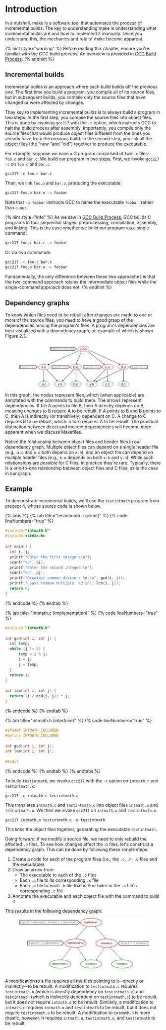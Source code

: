 # Introduction

In a nutshell, make is a software tool that automates the process of incremental builds. The key to understanding make is understanding what incremental builds are and how to implement it manually. Once you understand this, the mechanics and role of make become apparent.

{% hint style="warning" %}
Before reading this chapter, ensure you're familiar with the GCC build process. An overview is provided in [GCC Build Process](broken-reference).
{% endhint %}

## Incremental builds

Incremental builds is an approach where each build builds off the previous one. The first time you build a program, you compile all of its source files, but in subsequent builds, you compile only the source files that have changed or were affected by changes.

They key to implementing incremental builds is to always build a program in two steps. In the first step, you compile the source files into object files. This is done by invoking `gcc217` with the `-c` option, which instructs GCC to halt the build process after assembly. Importantly, you compile only the source files that would produce object files different from the ones you already have from the previous build. In the second step, you link all the object files (the "new "and "old") together to produce the executable.&#x20;

For example, suppose we have a C program comprised of two `.c` files: `foo.c` and `bar.c`. We build our program in two steps. First, we invoke `gcc217 -c` on `foo.c` and `bar.c`:

```
gcc217 -c foo.c bar.c
```

Then, we link `foo.o` and `bar.o`, producing the executable:

```bash
gcc217 foo.o bar.o -o foobar
```

Note that `-o foobar` instructs GCC to name the executable `foobar`, rather than `a.out`.&#x20;

{% hint style="info" %}
As we saw in [GCC Build Process](broken-reference), GCC builds C programs in four sequential stages: preprocessing, compilation, assembly, and linking. This is the case whether we build our program via a single command:

```bash
gcc217 foo.c bar.c -o foobar
```

Or via two commands:

```bash
gcc217 -c foo.c bar.c
gcc217 foo.o bar.o -o foobar
```

Fundamentally, the only difference between these two approaches is that the two-command approach retains the intermediate object files while the single-command approach does not.
{% endhint %}

## Dependency graphs

To know which files need to be rebuilt after changes are made to one or more of the source files, you need to have a good grasp of the dependencies among the program's files. A program's dependencies are best visualized with a dependency graph, an example of which is shown Figure 2.3.&#x20;

<figure><img src="../.gitbook/assets/Group 132.png" alt=""><figcaption></figcaption></figure>

In this graph, the nodes represent files, which (when applicable) are annotated with the commands to build them. The arrows represent dependencies. If file A points to file B, then A directly depends on B, meaning changes to B require A to be rebuilt. If A points to B and B points to C, then A is indirectly (or transitively) dependent on C. A change to C requires B to be rebuilt, which in turn requires A to be rebuilt. The practical distinction between direct and indirect dependencies will become more apparent when we discuss Makefiles.

Notice the relationship between object files and header files in our dependency graph. Multiple object files can depend on a single header file (e.g., `a.o` and `b.o` both depend on `x.h`), and an object file can depend on multiple header files (e.g., `b.o` depends on both `x.h` and `y.h`). While such relationships are possible for C files, in practice they're rare. Typically, there is a one-to-one relationship between object files and C files, as is the case in our graph.

## Example

To demonstrate incremental builds, we'll use the `testintmath` program from precept 4, whose source code is shown below.&#x20;

{% tabs %}
{% tab title="testintmath.c (client)" %}
{% code lineNumbers="true" %}
```c
#include "intmath.h"
#include <stdio.h>

int main() {
  int i, j;
  printf("Enter the first integer:\n");
  scanf("%d", &i);
  printf("Enter the second integer:\n");
  scanf("%d", &j);
  printf("Greatest common divisor: %d.\n", gcd(i, j));
  printf("Least common multiple: %d.\n", lcm(i, j));
  return 0;
}
```
{% endcode %}
{% endtab %}

{% tab title="intmath.c (implementation)" %}
{% code lineNumbers="true" %}
```c
#include "intmath.h"

int gcd(int i, int j) {
  int temp;
  while (j != 0) {
      temp = i % j;
      i = j;
      j = temp;
  }
  return i;
}

int lcm(int i, int j) {
  return (i / gcd(i, j)) * j;
}
```
{% endcode %}
{% endtab %}

{% tab title="intmath.h (interface)" %}
{% code lineNumbers="true" %}
```c
#ifndef INTMATH_INCLUDED
#define INTMATH_INCLUDED

int gcd(int i, int j);
int lcm(int i, int j);

#endif
```
{% endcode %}
{% endtab %}
{% endtabs %}

To build `testintmath`, we invoke `gcc217` with the `-c` option on `intmath.c` and `testintmath.c`:&#x20;

```
gcc217 -c intmath.c testintmath.c 
```

This translates `intmath.c` and `testintmath.c` into object files `intmath.o` and `testintmath.o`. We then we invoke `gcc217` on `intmath.o` and `testintmath.o`:

```
gcc217 intmath.o testintmath.o -o testintmath
```

This links the object files together, generating the executable `testintmath`.&#x20;

Going forward, if we modify a source file, we need to only rebuild the affected `.o` files. To see how changes affect the .o files, let's construct a dependency graph.  This can be done by following these simple steps:

1. Create a node for each of the program files (i.e., the `.c`, `.h`, `.o` files and the executable).&#x20;
2. Draw an arrow from:
   * The executable to each of the `.o` files
   * Each `.o` file to its corresponding `.c` file
   * Each `.o` file to each `.h` file that is `#included` in the `.o` file's corresponding `.c` file
3. Annotate the executable and each object file with the command to build it

This results in the following dependency graph:

<figure><img src="../.gitbook/assets/Group 125 (1).png" alt=""><figcaption></figcaption></figure>

A modification to a file requires all the files pointing to it--directly or indirectly--to be rebuilt. A modification to `testintmath.c` requires `testintmath.o` (which is directly dependency on `testintmath.c`) and `testintmath` (which is indirectly dependent on `testintmath.c`) to be rebuilt, but it does not require `intmath.o` to be rebuilt. Similarly, a modification to `intmath.c` requires `intmath.o` and `testintmath` to be rebuilt, but it does not require `testintmath.o` to be rebuilt. A modification to `intmath.h` is more drastic, however. It requires `intmath.o`, `testintmath.o`, and `testintmath` to be rebuilt.&#x20;
